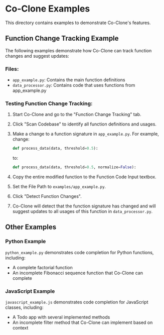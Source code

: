 # Co-Clone Examples

This directory contains examples to demonstrate Co-Clone's features.

## Function Change Tracking Example

The following examples demonstrate how Co-Clone can track function changes and suggest updates:

### Files:
- `app_example.py`: Contains the main function definitions
- `data_processor.py`: Contains code that uses functions from app_example.py

### Testing Function Change Tracking:

1. Start Co-Clone and go to the "Function Change Tracking" tab.

2. Click "Scan Codebase" to identify all function definitions and usages.

3. Make a change to a function signature in `app_example.py`. For example, change:
   ```python
   def process_data(data, threshold=0.5):
   ```
   to:
   ```python
   def process_data(data, threshold=0.5, normalize=False):
   ```

4. Copy the entire modified function to the Function Code Input textbox.

5. Set the File Path to `examples/app_example.py`.

6. Click "Detect Function Changes".

7. Co-Clone will detect that the function signature has changed and will suggest updates to all usages of this function in `data_processor.py`.

## Other Examples

### Python Example
`python_example.py` demonstrates code completion for Python functions, including:
- A complete factorial function
- An incomplete Fibonacci sequence function that Co-Clone can complete

### JavaScript Example
`javascript_example.js` demonstrates code completion for JavaScript classes, including:
- A Todo app with several implemented methods
- An incomplete filter method that Co-Clone can implement based on context 